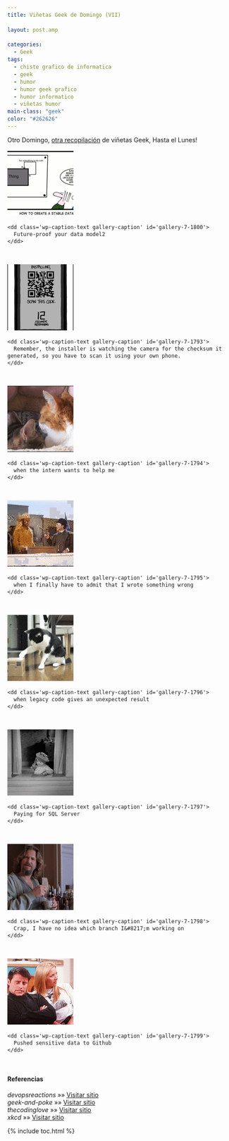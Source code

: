 ```yaml
---
title: Viñetas Geek de Domingo (VII)

layout: post.amp

categories:
  - Geek
tags:
  - chiste grafico de informatica
  - geek
  - humor
  - humor geek grafico
  - humor informatico
  - viñetas humor
main-class: "geek"
color: "#262626"
---
```

Otro Domingo, [otra recopilación][1] de viñetas Geek, Hasta el Lunes!  

<!--ad-->




<div id='gallery-7' class='gallery galleryid-1792 gallery-columns-1 gallery-size-thumbnail'>
  <dl class='gallery-item'>
    <dt class='gallery-icon landscape'>
      <a href='/assets/img/2013/07/Future-proof-your-data-model2.png'><img  src="/assets/img/2013/07/Future-proof-your-data-model2-150x150.png" class="attachment-thumbnail" alt="Future-proof your data model2" aria-describedby="gallery-7-1800" /></a>
    </dt>

    <dd class='wp-caption-text gallery-caption' id='gallery-7-1800'>
      Future-proof your data model2
    </dd>
  </dl>

  <br style="clear: both" />

  <dl class='gallery-item'>
    <dt class='gallery-icon portrait'>
      <a href='/assets/img/2013/07/QR-Code.png'><img  src="/assets/img/2013/07/QR-Code-150x150.png" class="attachment-thumbnail" alt="QR Code" aria-describedby="gallery-7-1793" /></a>
    </dt>

    <dd class='wp-caption-text gallery-caption' id='gallery-7-1793'>
      Remember, the installer is watching the camera for the checksum it generated, so you have to scan it using your own phone.
    </dd>
  </dl>

  <br style="clear: both" />

  <dl class='gallery-item'>
    <dt class='gallery-icon landscape'>
      <a href='/assets/img/2013/07/when-the-intern-wants-to-help-me.gif'><img  src="/assets/img/2013/07/when-the-intern-wants-to-help-me-150x150.gif" class="attachment-thumbnail" alt="when the intern wants to help me" aria-describedby="gallery-7-1794" /></a>
    </dt>

    <dd class='wp-caption-text gallery-caption' id='gallery-7-1794'>
      when the intern wants to help me
    </dd>
  </dl>

  <br style="clear: both" />

  <dl class='gallery-item'>
    <dt class='gallery-icon landscape'>
      <a href='/assets/img/2013/07/when-I-finally-have-to-admit-that-I-wrote-something-wrong.gif'><img  src="/assets/img/2013/07/when-I-finally-have-to-admit-that-I-wrote-something-wrong-150x150.gif" class="attachment-thumbnail" alt="when I finally have to admit that I wrote something wrong" aria-describedby="gallery-7-1795" /></a>
    </dt>

    <dd class='wp-caption-text gallery-caption' id='gallery-7-1795'>
      when I finally have to admit that I wrote something wrong
    </dd>
  </dl>

  <br style="clear: both" />

  <dl class='gallery-item'>
    <dt class='gallery-icon landscape'>
      <a href='/assets/img/2013/07/when-legacy-code-gives-an-unexpected-result.gif'><img  src="/assets/img/2013/07/when-legacy-code-gives-an-unexpected-result-150x150.gif" class="attachment-thumbnail" alt="when legacy code gives an unexpected result" aria-describedby="gallery-7-1796" /></a>
    </dt>

    <dd class='wp-caption-text gallery-caption' id='gallery-7-1796'>
      when legacy code gives an unexpected result
    </dd>
  </dl>

  <br style="clear: both" />

  <dl class='gallery-item'>
    <dt class='gallery-icon landscape'>
      <a href='/assets/img/2013/07/Paying-for-SQL-Server.gif'><img  src="/assets/img/2013/07/Paying-for-SQL-Server-150x150.gif" class="attachment-thumbnail" alt="Paying for SQL Server" aria-describedby="gallery-7-1797" /></a>
    </dt>

    <dd class='wp-caption-text gallery-caption' id='gallery-7-1797'>
      Paying for SQL Server
    </dd>
  </dl>

  <br style="clear: both" />

  <dl class='gallery-item'>
    <dt class='gallery-icon landscape'>
      <a href='/assets/img/2013/07/Crap-I-have-no-idea-which-branch-Im-working-on.gif'><img  src="/assets/img/2013/07/Crap-I-have-no-idea-which-branch-Im-working-on-150x150.gif" class="attachment-thumbnail" alt="Crap, I have no idea which branch I&#039;m working on" aria-describedby="gallery-7-1798" /></a>
    </dt>

    <dd class='wp-caption-text gallery-caption' id='gallery-7-1798'>
      Crap, I have no idea which branch I&#8217;m working on
    </dd>
  </dl>

  <br style="clear: both" />

  <dl class='gallery-item'>
    <dt class='gallery-icon landscape'>
      <a href='/assets/img/2013/07/Pushed-sensitive-data-to-Github.gif'><img  src="/assets/img/2013/07/Pushed-sensitive-data-to-Github-150x150.gif" class="attachment-thumbnail" alt="Pushed sensitive data to Github" aria-describedby="gallery-7-1799" /></a>
    </dt>

    <dd class='wp-caption-text gallery-caption' id='gallery-7-1799'>
      Pushed sensitive data to Github
    </dd>
  </dl>

  <br style="clear: both" />
</div>

#### Referencias

*devopsreactions* »» <a href="http://devopsreactions.tumblr.com/" target="_blank">Visitar sitio</a>  
*geek-and-poke* »» <a href="http://geek-and-poke.com/" target="_blank">Visitar sitio</a>  
*thecodinglove* »» <a href="http://thecodinglove.com" target="_blank">Visitar sitio</a>  
*xkcd* »» <a href="http://xkcd.com" target="_blank">Visitar sitio</a>



 [1]: https://elbauldelprogramador.com/ "Viñetas Geek de Domingo"

{% include toc.html %}
